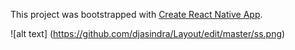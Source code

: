 This project was bootstrapped with [Create React Native App](https://github.com/react-community/create-react-native-app).

![alt text] (https://github.com/djasindra/Layout/edit/master/ss.png)
